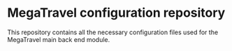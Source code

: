 # MegaTravel configuration repository

This repository contains all the necessary configuration files used for the MegaTravel main back end module.
